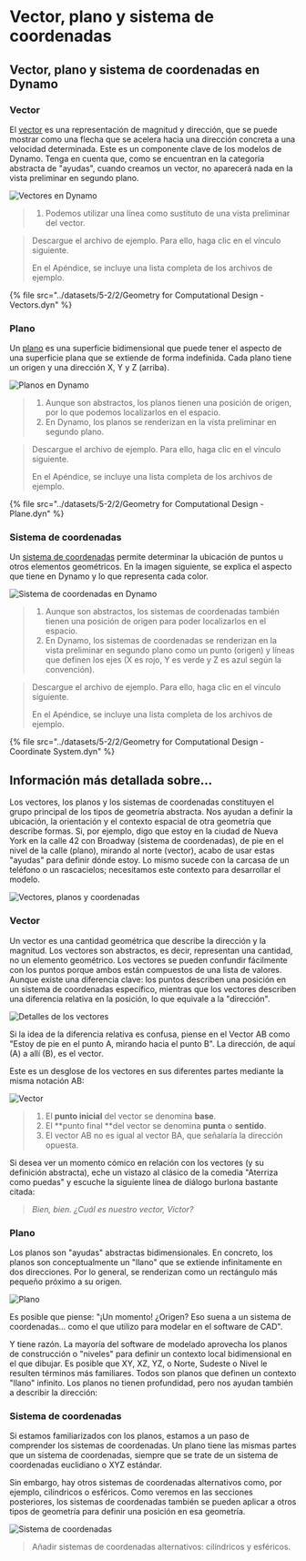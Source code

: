 # Vector, plano y sistema de coordenadas

## Vector, plano y sistema de coordenadas en Dynamo

### Vector

El [vector](2-vectors.md#vector-1) es una representación de magnitud y dirección, que se puede mostrar como una flecha que se acelera hacia una dirección concreta a una velocidad determinada. Este es un componente clave de los modelos de Dynamo. Tenga en cuenta que, como se encuentran en la categoría abstracta de "ayudas", cuando creamos un vector, no aparecerá nada en la vista preliminar en segundo plano.

![Vectores en Dynamo](../images/5-2/2/GeometryforComputationalDesign-vectors.jpg)

> 1. Podemos utilizar una línea como sustituto de una vista preliminar del vector.

> Descargue el archivo de ejemplo. Para ello, haga clic en el vínculo siguiente.
>
> En el Apéndice, se incluye una lista completa de los archivos de ejemplo.

{% file src="../datasets/5-2/2/Geometry for Computational Design - Vectors.dyn" %}

### Plano

Un [plano](2-vectors.md#plane-1) es una superficie bidimensional que puede tener el aspecto de una superficie plana que se extiende de forma indefinida. Cada plano tiene un origen y una dirección X, Y y Z (arriba).

![Planos en Dynamo](../images/5-2/2/GeometryforComputationalDesign-plane.jpg)

> 1. Aunque son abstractos, los planos tienen una posición de origen, por lo que podemos localizarlos en el espacio.
> 2. En Dynamo, los planos se renderizan en la vista preliminar en segundo plano.

> Descargue el archivo de ejemplo. Para ello, haga clic en el vínculo siguiente.
>
> En el Apéndice, se incluye una lista completa de los archivos de ejemplo.

{% file src="../datasets/5-2/2/Geometry for Computational Design - Plane.dyn" %}

### Sistema de coordenadas

Un [sistema de coordenadas](2-vectors.md#coordinate-system-1) permite determinar la ubicación de puntos u otros elementos geométricos. En la imagen siguiente, se explica el aspecto que tiene en Dynamo y lo que representa cada color.

![Sistema de coordenadas en Dynamo](../images/5-2/2/GeometryforComputationalDesign-Coordinate.jpg)

> 1. Aunque son abstractos, los sistemas de coordenadas también tienen una posición de origen para poder localizarlos en el espacio.
> 2. En Dynamo, los sistemas de coordenadas se renderizan en la vista preliminar en segundo plano como un punto (origen) y líneas que definen los ejes (X es rojo, Y es verde y Z es azul según la convención).

> Descargue el archivo de ejemplo. Para ello, haga clic en el vínculo siguiente.
>
> En el Apéndice, se incluye una lista completa de los archivos de ejemplo.

{% file src="../datasets/5-2/2/Geometry for Computational Design - Coordinate System.dyn" %}

## Información más detallada sobre...

Los vectores, los planos y los sistemas de coordenadas constituyen el grupo principal de los tipos de geometría abstracta. Nos ayudan a definir la ubicación, la orientación y el contexto espacial de otra geometría que describe formas. Si, por ejemplo, digo que estoy en la ciudad de Nueva York en la calle 42 con Broadway (sistema de coordenadas), de pie en el nivel de la calle (plano), mirando al norte (vector), acabo de usar estas "ayudas" para definir dónde estoy. Lo mismo sucede con la carcasa de un teléfono o un rascacielos; necesitamos este contexto para desarrollar el modelo.

![Vectores, planos y coordenadas](../images/5-2/2/VectorsPlanesCoodinates.jpg)

### Vector

Un vector es una cantidad geométrica que describe la dirección y la magnitud. Los vectores son abstractos, es decir, representan una cantidad, no un elemento geométrico. Los vectores se pueden confundir fácilmente con los puntos porque ambos están compuestos de una lista de valores. Aunque existe una diferencia clave: los puntos describen una posición en un sistema de coordenadas específico, mientras que los vectores describen una diferencia relativa en la posición, lo que equivale a la "dirección".

![Detalles de los vectores](../images/5-2/2/Vector-Detailed.jpg)

Si la idea de la diferencia relativa es confusa, piense en el Vector AB como "Estoy de pie en el punto A, mirando hacia el punto B". La dirección, de aquí (A) a allí (B), es el vector.

Este es un desglose de los vectores en sus diferentes partes mediante la misma notación AB:

![Vector](../images/5-2/2/Vector.jpg)

> 1. El **punto inicial** del vector se denomina **base**.
> 2. El **punto final **del vector se denomina **punta** o **sentido**.
> 3. El vector AB no es igual al vector BA, que señalaría la dirección opuesta.

Si desea ver un momento cómico en relación con los vectores (y su definición abstracta), eche un vistazo al clásico de la comedia "Aterriza como puedas" y escuche la siguiente línea de diálogo burlona bastante citada:

> _Bien, bien. ¿Cuál es nuestro vector, Víctor?_

### Plano

Los planos son "ayudas" abstractas bidimensionales. En concreto, los planos son conceptualmente un "llano" que se extiende infinitamente en dos direcciones. Por lo general, se renderizan como un rectángulo más pequeño próximo a su origen.

![Plano](../images/5-2/2/Plane.jpg)

Es posible que piense: "¡Un momento! ¿Origen? Eso suena a un sistema de coordenadas... como el que utilizo para modelar en el software de CAD".

Y tiene razón. La mayoría del software de modelado aprovecha los planos de construcción o "niveles" para definir un contexto local bidimensional en el que dibujar. Es posible que XY, XZ, YZ, o Norte, Sudeste o Nivel le resulten términos más familiares. Todos son planos que definen un contexto "llano" infinito. Los planos no tienen profundidad, pero nos ayudan también a describir la dirección:

### Sistema de coordenadas

Si estamos familiarizados con los planos, estamos a un paso de comprender los sistemas de coordenadas. Un plano tiene las mismas partes que un sistema de coordenadas, siempre que se trate de un sistema de coordenadas euclidiano o XYZ estándar.

Sin embargo, hay otros sistemas de coordenadas alternativos como, por ejemplo, cilíndricos o esféricos. Como veremos en las secciones posteriores, los sistemas de coordenadas también se pueden aplicar a otros tipos de geometría para definir una posición en esa geometría.

![Sistema de coordenadas](../images/5-2/2/CoordinateSystem.jpg)

> Añadir sistemas de coordenadas alternativos: cilíndricos y esféricos.
